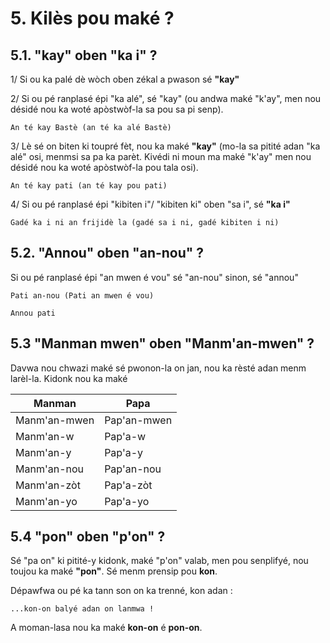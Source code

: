 # 5. Kilès pou maké ?

## 5.1. "kay" oben "ka i" ?

1/ Si ou ka palé dè wòch oben zékal a pwason sé **"kay"**

2/ Si ou pé ranplasé épi "ka alé", sé "kay" (ou andwa maké "k'ay", men nou désidé nou ka woté apòstwòf-la sa pou sa pi senp).  
```
An té kay Bastè (an té ka alé Bastè)
```

3/ Lè sé on biten ki toupré fèt, nou ka maké **"kay"** (mo-la sa pitité adan "ka alé" osi, menmsi sa pa ka parèt. Kivédi ni moun ma maké "k'ay" men nou désidé nou ka woté apòstwòf-la pou tala osi).

```
An té kay pati (an té kay pou pati)
```



4/ Si ou pé ranplasé épi "kibiten i"/ "kibiten ki" oben "sa i", sé **"ka i"**
```
Gadé ka i ni an frijidè la (gadé sa i ni, gadé kibiten i ni)
```



## 5.2.	"Annou" oben "an-nou" ?

Si ou pé ranplasé épi "an mwen é vou" sé "an-nou" sinon, sé "annou"

```
Pati an-nou (Pati an mwen é vou)
```

```
Annou pati
```

## 5.3 "Manman mwen" oben "Manm'an-mwen" ?

Davwa nou chwazi maké sé pwonon-la on jan, nou ka rèsté adan menm larèl-la. Kidonk nou ka maké

| Manman          | Papa        |
|-----------------|-------------|
| Manm'an-mwen    | Pap'an-mwen |
| Manm'an-w       | Pap'a-w     |
| Manm'an-y       | Pap'a-y     |
| Manm'an-nou     | Pap'an-nou  |
| Manm'an-zòt     | Pap'a-zòt   |
| Manm'an-yo      | Pap'a-yo    |

## 5.4 "pon" oben "p'on" ?

Sé "pa on" ki pitité-y kidonk, maké "p'on" valab, men pou senplifyé, nou toujou ka maké **"pon"**. Sé menm prensip pou **kon**.

Dépawfwa ou pé ka tann son on ka trenné, kon adan :

```
...kon-on balyé adan on lanmwa !
```

A moman-lasa nou ka maké **kon-on** é **pon-on**.


